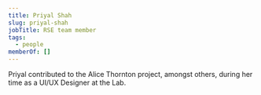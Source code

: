 ```yaml
---
title: Priyal Shah
slug: priyal-shah
jobTitle: RSE team member
tags:
  - people
memberOf: []
---
```


Priyal contributed to the Alice Thornton project, amongst others, during her time as a UI/UX Designer at the Lab.
